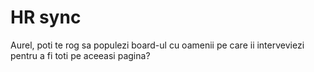 HR sync
===
Aurel, poti te rog sa populezi board-ul cu oamenii pe care ii interveviezi pentru a fi toti pe aceeasi pagina? 
